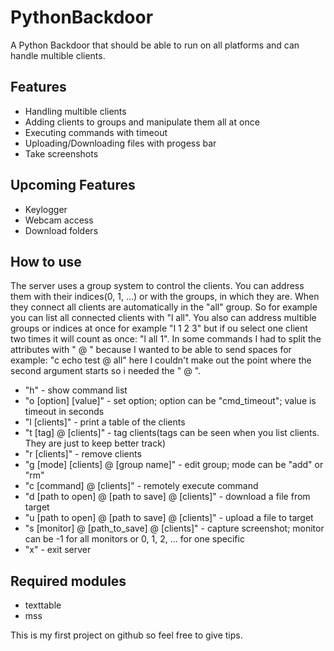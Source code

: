 # PythonBackdoor
A Python Backdoor that should be able to run on all platforms and can handle multible clients.

## Features
* Handling multible clients
* Adding clients to groups and manipulate them all at once
* Executing commands with timeout
* Uploading/Downloading files with progess bar
* Take screenshots

## Upcoming Features
* Keylogger
* Webcam access
* Download folders

## How to use
The server uses a group system to control the clients. You can address them with their indices(0, 1, ...) or with the groups, in which they are. When they connect all clients are automatically in the "all" group. So for example you can list all connected clients with "l all". You also can address multible groups or indices at once for example "l 1 2 3" but if ou select one client two times it will count as once: "l all 1".
In some commands I had to split the attributes with " @ " because I wanted to be able to send spaces for example: "c echo test @ all" here I couldn't make out the point where the second argument starts so i needed the " @ ".

* "h" - show command list
* "o [option] [value]" - set option; option can be "cmd_timeout"; value is timeout in seconds
* "l [clients]" - print a table of the clients
* "t [tag] @ [clients]" - tag clients(tags can be seen when you list clients. They are just to keep better track)
* "r [clients]" - remove clients
* "g [mode] [clients] @ [group name]" - edit group; mode can be "add" or "rm"
* "c [command] @ [clients]" - remotely execute command
* "d [path to open] @ [path to save] @ [clients]" - download a file from target
* "u [path to open] @ [path to save] @ [clients]" - upload a file to target
* "s [monitor] @ [path_to_save] @ [clients]" - capture screenshot; monitor can be -1 for all monitors or 0, 1, 2, ... for one specific
* "x" - exit server

## Required modules

* texttable
* mss

This is my first project on github so feel free to give tips.
